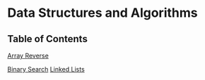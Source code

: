 # Data Structures and Algorithms

## Table of Contents

[Array Reverse](./javascript/array-reverse/README.md)

[Binary Search](./javascript/array-binary-search/README.md)
[Linked Lists](./javascript/linked-list/README.md)
